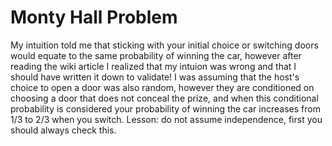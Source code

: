 # Monty Hall Problem

My intuition told me that sticking with your initial choice or switching doors would equate to the same probability of winning the car, however after reading the wiki article I realized that my intuion was wrong and that I should have written it down to validate! I was assuming that the host's choice to open a door was also random, however they are conditioned on choosing a door that does not conceal the prize, and when this conditional probability is considered your probability of winning the car increases from 1/3 to 2/3 when you switch. Lesson: do not assume independence, first you should always check this.